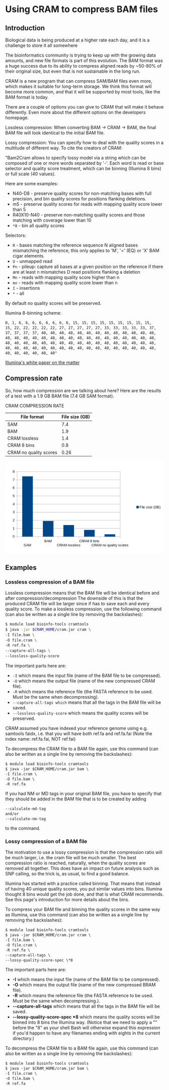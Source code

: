 # Using CRAM to compress BAM files

## Introduction

Biological data is being produced at a higher rate each day, and it is a challenge to store it all somewhere

The bioinformatics community is trying to keep up with the growing data amounts, and new file formats is part of this evolution. The BAM format was a huge success due to its ability to compress aligned reads by ~50-80% of their original size, but even that is not sustainable in the long run.

CRAM is a new program that can compress SAM/BAM files even more, which makes it suitable for long-term storage. We think this format will become more common, and that it will be supported by most tools, like the BAM format is today.

There are a couple of options you can give to CRAM that will make it behave differently. Even more about the different options on the developers homepage.

Lossless compression: When converting BAM -> CRAM -> BAM, the final BAM file will look identical to the initial BAM file.

Lossy compression: You can specify how to deal with the quality scores in a multitude of different way. To cite the creators of CRAM:

"Bam2Cram allows to specify lossy model via a string which can be composed of one or more words separated by '-'.
Each word is read or base selector and quality score treatment, which can be binning (Illumina 8 bins) or full scale (40 values).

Here are some examples:

- N40-D8 - preserve quality scores for non-matching bases with full precision, and bin quality scores for positions flanking deletions.
- m5 - preserve quality scores for reads with mapping quality score lower than 5
- R40X10-N40 - preserve non-matching quality scores and those matching with coverage lower than 10
- `*8` - bin all quality scores

Selectors:

- `R` - bases matching the reference sequence N aligned bases mismatching the reference, this only applies to 'M', '=' (EQ) or 'X' BAM cigar elements.
- `U` - unmapped read
- `Pn` - pileup: capture all bases at a given position on the reference if there are at least n mismatches D read positions flanking a deletion
- `Mn` - reads with mapping quality score higher than n
- `mn` - reads with mapping quality score lower than n
- `I` - insertions
- `*` - all

By default no quality scores will be preserved.

Illumina 8-binning scheme:

```text
0, 1, 6, 6, 6, 6, 6, 6, 6, 6, 15, 15, 15, 15, 15, 15, 15, 15, 15,
15, 22, 22, 22, 22, 22, 27, 27, 27, 27, 27, 33, 33, 33, 33, 33, 37,
37, 37, 37, 37, 40, 40, 40, 40, 40, 40, 40, 40, 40, 40, 40, 40, 40,
40, 40, 40, 40, 40, 40, 40, 40, 40, 40, 40, 40, 40, 40, 40, 40, 40,
40, 40, 40, 40, 40, 40, 40, 40, 40, 40, 40, 40, 40, 40, 40, 40, 40,
40, 40, 40, 40, 40, 40, 40, 40, 40, 40, 40, 40, 40, 40, 40, 40, 40,
40, 40, 40, 40, 40, 40"
```

[Illumina's white paper on the matter](../files/c_557912-l_1-k_whitepaper_datacompression.pdf)

## Compression rate

So, how much compression are we talking about here? Here are the results of a test with a 1.9 GB BAM file (7.4 GB SAM format).

CRAM COMPRESSION RATE

File format           |File size (GB)
----------------------|--------------
SAM                   |7.4
BAM                   |1.9
CRAM lossless         |1.4
CRAM 8 bins           |0.8
CRAM no quality scores|0.26

![Graph showing the content of the above table](../img/c_557912-l_1-k_cram_compression.png)

## Examples

### Lossless compression of a BAM file

Lossless compression means that the BAM file will be identical before and after compression/decompression The downside of this is that the produced CRAM file will be larger since if has to save each and every quality score. To make a lossless compression, use the following command (can also be written as a single line by removing the backslashes):

```bash
$ module load bioinfo-tools cramtools
$ java -jar $CRAM_HOME/cram.jar cram \
-I file.bam \
-O file.cram \
-R ref.fa \
--capture-all-tags \
--lossless-quality-score
```

The important parts here are:

- `-I` which means the input file (name of the BAM file to be compressed).
- `-O` which means the output file (name of the new compressed CRAM file).
- `-R` which means the reference file (the FASTA reference to be used. Must be the same when decompressing).
- `--capture-all-tags which` means that all the tags in the BAM file will be saved.
- `--lossless-quality-score` which means the quality scores will be preserved.

CRAM assumed you have indexed your reference genome using e.g. samtools faidx, i.e. that you will have both ref.fa and ref.fa.fai (Note the index name: ref.fa.fai, NOT ref.fai)

To decompress the CRAM file to a BAM file again, use this command (can also be written as a single line by removing the backslashes):

```console
$ module load bioinfo-tools cramtools
$ java -jar $CRAM_HOME/cram.jar bam \
-I file.cram \
-O file.bam \
-R ref.fa
```

If you had NM or MD tags in your original BAM file, you have to specify that they should be added in the BAM file that is to be created by adding

```console
--calculate-md-tag
and/or
--calculate-nm-tag
```

to the command.

### Lossy compression of a BAM file

The motivation to use a lossy compression is that the compression ratio will be much larger, i.e. the cram file will be much smaller. The best compression ratio is reached, naturally, when the quality scores are removed all together. This does have an impact on future analysis such as SNP calling, so the trick is, as usual, to find a good balance.

Illumina has started with a practice called binning. That means that instead of having 40 unique quality scores, you put similar values into bins. Illumina thought 8 bins would get the job done, and that is what CRAM recommends. See this page's introduction for more details about the bins.

To compress your BAM file and binning the quality scores in the same way as Illumina, use this command (can also be written as a single line by removing the backslashes):

```console
$ module load bioinfo-tools cramtools
$ java -jar $CRAM_HOME/cram.jar cram \
-I file.bam \
-O file.cram \
-R ref.fa \
--capture-all-tags \
--lossy-quality-score-spec \*8
```

The important parts here are:

- **-I** which means the input file (name of the BAM file to be compressed).
- **-O** which means the output file (name of the new compressed BRAM file).
- **-R** which means the reference file (the FASTA reference to be used. Must be the same when decompressing.).
- **--capture-all-tags** which means that all the tags in the BAM file will be saved.
- **--lossy-quality-score-spec \*8** which means the quality scores will be binned into 8 bins the Illumina way. (Notice that we need to apply a "\" before the "8" as your shell Bash will otherwise expand this expression if you'd happen to have any filenames ending with eights in the current directory.)

To decompress the CRAM file to a BAM file again, use this command (can also be written as a single line by removing the backslashes):

```console
$ module load bioinfo-tools cramtools
$ java -jar $CRAM_HOME/cram.jar bam \
-I file.cram \
-O file.bam \
-R ref.fa
```
